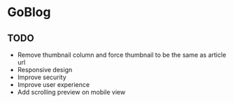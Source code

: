 # GoBlog

## TODO
- Remove thumbnail column and force thumbnail to be the same as article url
- Responsive design
- Improve security
- Improve user experience
- Add scrolling preview on mobile view
